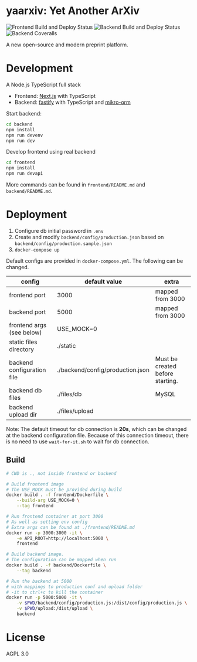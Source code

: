 # yaarxiv: Yet Another ArXiv

![Frontend Build and Deploy Status](https://img.shields.io/github/workflow/status/ddadaal/yaarxiv/Build%20and%20Publish%20frontend?label=Frontend%20Build%20and%20Deploy&style=flat-square)
![Backend Build and Deploy Status](https://img.shields.io/github/workflow/status/ddadaal/yaarxiv/Build%20and%20Publish%20backend?label=Backend%20Build%20and%20Deploy&style=flat-square)
![Backend Coveralls](https://img.shields.io/coveralls/github/ddadaal/yaarxiv?label=Backend%20Test%20Coverage&style=flat-square)

A new open-source and modern preprint platform.

# Development

A Node.js TypeScript full stack

- Frontend: [Next.js](https://nextjs.org/) with TypeScript
- Backend: [fastify](https://www.fastify.io/) with TypeScript and [mikro-orm](https://mikro-orm.io)

Start backend:

```bash
cd backend
npm install
npm run devenv
npm run dev
```

Develop frontend using real backend

```bash
cd frontend
npm install
npm run devapi
```

More commands can be found in `frontend/README.md` and `backend/README.md`.

# Deployment

1. Configure db initial password in `.env`
2. Create and modify `backend/config/production.json` based on `backend/config/production.sample.json`
3. `docker-compose up`

Default configs are provided in `docker-compose.yml`. The following can be changed.

| config                     | default value                    | extra                            |
| -------------------------- | -------------------------------- | -------------------------------- |
| frontend port              | 3000                             | mapped from 3000                 |
| backend port               | 5000                             | mapped from 3000                 |
| frontend args (see below)  | USE_MOCK=0                       |                                  |
| static files directory     | ./static                         |                                  |
| backend configuration file | ./backend/config/production.json | Must be created before starting. |
| backend db files           | ./files/db                       | MySQL                            |
| backend upload dir         | ./files/upload                   |                                  |

Note: The default timeout for db connection is **20s**, which can be changed at the backend configuration file. Because of this connection timeout, there is no need to use `wait-for-it.sh` to wait for db connection.

## Build

```bash
# CWD is ., not inside frontend or backend

# Build frontend image 
# The USE_MOCK must be provided during build
docker build . -f frontend/Dockerfile \
    --build-arg USE_MOCK=0 \
    --tag frontend

# Run frontend container at port 3000
# As well as setting env config
# Extra args can be found at ./frontend/README.md
docker run -p 3000:3000 -it \
    -e API_ROOT=http://localhost:5000 \
    frontend

# Build backend image. 
# The configuration can be mapped when run
docker build . -f backend/Dockerfile \
    --tag backend

# Run the backend at 5000
# with mappings to production conf and upload folder
# -it to ctrl+c to kill the container
docker run -p 5000:5000 -it \
    -v $PWD/backend/config/production.js:/dist/config/production.js \
    -v $PWD/upload:/dist/upload \
    backend

```

# License

AGPL 3.0

